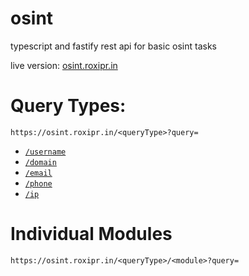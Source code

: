 # osint
typescript and fastify rest api for basic osint tasks

live version: [osint.roxipr.in](https://osint.roxipr.in)  
  
# Query Types:  
  
`https://osint.roxipr.in/<queryType>?query=`  
  
- [`/username`](https://osint.roxipr.in/username)  
- [`/domain`](https://osint.roxipr.in/domain)  
- [`/email`](https://osint.roxipr.in/email)  
- [`/phone`](https://osint.roxipr.in/phone)  
- [`/ip`](https://osint.roxipr.in/ip)  
  
# Individual Modules  
  
`https://osint.roxipr.in/<queryType>/<module>?query=`
 
